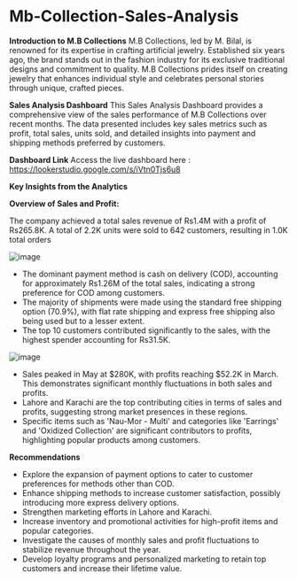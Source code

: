# Mb-Collection-Sales-Analysis

**Introduction to M.B Collections**
M.B Collections, led by M. Bilal, is renowned for its expertise in crafting artificial jewelry. Established six years ago, the brand stands out in the fashion industry for its exclusive traditional designs and commitment to quality. M.B Collections prides itself on creating jewelry that enhances individual style and celebrates personal stories through unique, crafted pieces.

**Sales Analysis Dashboard**
This Sales Analysis Dashboard provides a comprehensive view of the sales performance of M.B Collections over recent months. The data presented includes key sales metrics such as profit, total sales, units sold, and detailed insights into payment and shipping methods preferred by customers.

**Dashboard Link**
Access the live dashboard here : https://lookerstudio.google.com/s/iVtn0Tjs6u8

**Key Insights from the Analytics**

**Overview of Sales and Profit:**

The company achieved a total sales revenue of Rs1.4M with a profit of Rs265.8K. A total of 2.2K units were sold to 642 customers, resulting in 1.0K total orders

![image](https://github.com/user-attachments/assets/2dcccda8-bb21-446a-a506-38724003398b)

* The dominant payment method is cash on delivery (COD), accounting for approximately Rs1.26M of the total sales, indicating a strong preference for COD among customers.
* The majority of shipments were made using the standard free shipping option (70.9%), with flat rate shipping and express free shipping also being used but to a lesser extent.
* The top 10 customers contributed significantly to the sales, with the highest spender accounting for Rs31.5K.

![image](https://github.com/user-attachments/assets/3ca7ffb6-919a-4fac-9d81-33da36789670)

* Sales peaked in May at $280K, with profits reaching $52.2K in March. This demonstrates significant monthly fluctuations in both sales and profits.
* Lahore and Karachi are the top contributing cities in terms of sales and profits, suggesting strong market presences in these regions.
* Specific items such as 'Nau-Mor - Multi' and categories like 'Earrings' and 'Oxidized Collection' are significant contributors to profits, highlighting popular products among customers.

**Recommendations**
* Explore the expansion of payment options to cater to customer preferences for methods other than COD.
* Enhance shipping methods to increase customer satisfaction, possibly introducing more express delivery options.
* Strengthen marketing efforts in Lahore and Karachi.
* Increase inventory and promotional activities for high-profit items and popular categories.
* Investigate the causes of monthly sales and profit fluctuations to stabilize revenue throughout the year.
* Develop loyalty programs and personalized marketing to retain top customers and increase their lifetime value.

